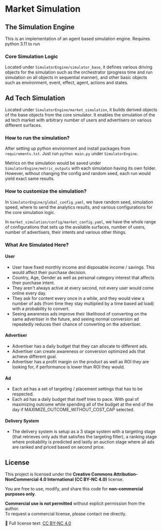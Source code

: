# Market Simulation

## The Simulation Engine

This is an implementation of an agent based simulation engine. Requires python 3.11 to run

### Core Simulation Logic

Located under ```SimulatorEngine/simulator_base```, it defines various driving objects for the simulation such as the orchestrator (progress time and run simulation on all objects in sequential manner), and other basic objects such as environment, event, effect, agent, actions and states.

## Ad Tech Simulation

Located under ```SimulatorEngine/market_simulation```, it builds derived objects of the base objects from the core simulator. It enables the simulation of the ad tech market with arbitrary number of users and advertisers on various different surfaces.

### How to run the simulation?

After setting up python environment and install packages from ```requirements.txt```. Just run ```python main.py``` under ```SimulatorEngine```.

Metrics on the simulation would be saved under ```SimulatorEngine/metric_outputs``` with each simulation having its own folder. However, without changing the config and random seed, each run would yield exact same results.

### How to customize the simulation?

In ```SimulatorEngine/global_config.yaml```, we have random seed, simulation speed, where to send the analytics results, and various configurations for the core simulation logic.

In ```market_simulation/config/market_config.yaml```, we have the whole range of configurations that sets up the available surfaces, number of users, number of advertisers, their intents and various other things.

### What Are Simulated Here?

#### User

* User have fixed monthly income and disposable income / savings. This would affect their purchase decision.
* Country, Age, Gender as well as personal category interest that affects their purchase intent.
* They aren't always active at every second, not every user would come online every day.
* They ask for content every once in a while, and they would view a number of ads (from time they stay multiplied by a time based ad load) with a probability to convert.
* Seeing awareness ads improve their likelihood of converting on the same advertiser in the future, and seeing normal conversion ad repeatedly reduces their chance of converting on the advertiser.

#### Advertiser

* Advertiser has a daily budget that they can allocate to different ads.
* Advertiser can create awareness or conversion optimized ads that achieve different goal.
* Advertiser has a profit margin on the product as well as ROI they are looking for, if performance is lower than ROI they would.

#### Ad

* Each ad has a set of targeting / placement settings that has to be respected.
* Each ad has a daily budget that itself tries to pace. With goal of maximizing outcome while spending all of the budget at the end of the day if MAXIMIZE_OUTCOME_WITHOUT_COST_CAP selected.

#### Delivery System

* The delivery system is setup as a 3 stage system with a targeting stage (that retrieves only ads that satisfies the targeting filter), a ranking stage where probability is predicted and lastly an auction stage where all ads are ranked and priced based on second price.

## License

This project is licensed under the **Creative Commons Attribution-NonCommercial 4.0 International (CC BY-NC 4.0)** license.

You are free to use, modify, and share this code for **non-commercial purposes only**.

**Commercial use is not permitted** without explicit permission from the author.  
To request a commercial license, please contact me directly.

🔗 Full license text: [CC BY-NC 4.0](https://creativecommons.org/licenses/by-nc/4.0/)